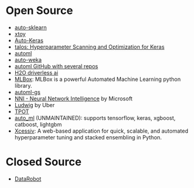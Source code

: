 # Open Source

* [auto-sklearn](https://github.com/automl/auto-sklearn)
* [xtoy](https://github.com/kootenpv/xtoy)
* [Auto-Keras](autokeras.com/)
* [talos: Hyperparameter Scanning and Optimization for Keras](https://github.com/autonomio/talos)
* [automl](https://pypi.org/project/automl/)
* [auto-weka](https://github.com/automl/autoweka)
* [automl GitHub with several repos](https://github.com/automl)
* [H2O driverless ai](https://www.h2o.ai/products/h2o-driverless-ai/)
* [MLBox](https://github.com/AxeldeRomblay/MLBox): MLBox is a powerful Automated Machine Learning python library.
* [automl-gs](https://github.com/minimaxir/automl-gs)
* [NNI - Neural Network Intelligence](https://github.com/Microsoft/nni) by Microsoft
* [Ludwig](https://github.com/uber/ludwig) by Uber
* [TPOT](https://github.com/EpistasisLab/tpot)
* [auto_ml](https://github.com/ClimbsRocks/auto_ml) (UNMAINTAINED): supports tensorflow, keras, xgboost, catboost, lightgbm
* [Xcessiv](https://github.com/reiinakano/xcessiv): A web-based application for quick, scalable, and automated hyperparameter tuning and stacked ensembling in Python.

# Closed Source

* [DataRobot](https://www.datarobot.com/)
